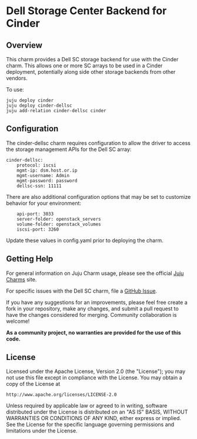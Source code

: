 # Dell Storage Center Backend for Cinder

## Overview

This charm provides a Dell SC storage backend for use with the Cinder charm.
This allows one or more SC arrays to be used in a Cinder deployment,
potentially along side other storage backends from other vendors.

To use:

    juju deploy cinder
    juju deploy cinder-dellsc
    juju add-relation cinder-dellsc cinder


## Configuration

The cinder-dellsc charm requires configuration to allow the driver to access
the storage management APIs for the Dell SC array:

    cinder-dellsc:
        protocol: iscsi
        mgmt-ip: dsm.host.or.ip
        mgmt-username: Admin
        mgmt-password: password
        dellsc-ssn: 11111

There are also additional configuration options that may be set to customize
behavior for your environment:

        api-port: 3033
        server-folder: openstack_servers
        volume-folder: openstack_volumes
        iscsi-port: 3260

Update these values in config.yaml prior to deploying the charm.

## Getting Help

For general information on Juju Charm usage, please see the official
[Juju Charms](https://jujucharms.com/) site.

For specific issues with the Dell SC charm, file a
[GitHub Issue](https://github.com/dellstorage/charm-dellsc/issues).

If you have any suggestions for an improvements, please feel free create a fork
in your repository, make any changes, and submit a pull request to have the
changes considered for merging. Community collaboration is welcome!

**As a community project, no warranties are provided for the use of this code.**

## License

Licensed under the Apache License, Version 2.0 (the "License");
you may not use this file except in compliance with the License.
You may obtain a copy of the License at

    http://www.apache.org/licenses/LICENSE-2.0

Unless required by applicable law or agreed to in writing, software
distributed under the License is distributed on an "AS IS" BASIS,
WITHOUT WARRANTIES OR CONDITIONS OF ANY KIND, either express or implied.
See the License for the specific language governing permissions and
limitations under the License.
